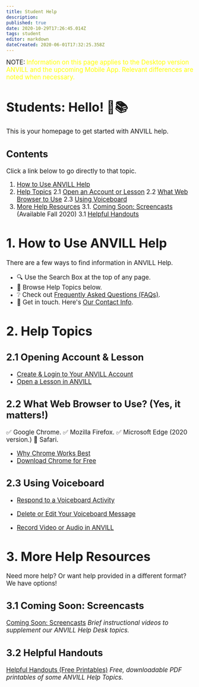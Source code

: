 ```yaml
---
title: Student Help
description: 
published: true
date: 2020-10-29T17:26:45.014Z
tags: student
editor: markdown
dateCreated: 2020-06-01T17:32:25.358Z
---
```


<big>NOTE:</big> <big><span style="color: yellow;">Information on this page applies to  the Desktop version ANVILL and the upcoming Mobile App. Relevant differences are noted when necessary.</span> 
# Students: Hello! :raising_hand::books:
This is your homepage to get started with ANVILL help.
  ## Contents 
   Click a link below to go directly to that topic. 
  1. [How to Use ANVILL Help](/en/students#h-1-using-anvill-help)
  2. [Help Topics](/en/students#h-2-help-topics)
  2.1 [Open an Account or Lesson](/en/students#h-21-opening-account-lesson)
  2.2 [What Web Browser to Use](/en/students#h-22-what-web-browser-to-use-yes-it-matters)
  2.3 [Using Voiceboard](/en/students#h-23-using-voiceboard)
  3. [More Help Resources](/en/students#h-3-more-help)
  3.1. [Coming Soon: Screencasts](/en/students#coming-soon-screencasts) (Available Fall 2020)
  3.1 [Helpful Handouts](/en/students#helpful-handouts)

# 1. How to Use ANVILL Help
  
There are a few ways to find information in ANVILL Help. 
  
  * :mag: Use the Search Box at the top of any page.
  * :eyes: Browse Help Topics below. 
  * :grey_question: Check out [Frequently Asked Questions (FAQs)](/en/FAQs). 
  * :email: Get in touch. Here's [Our Contact Info](/en/contact). 

# 2. Help Topics
## 2.1 Opening Account & Lesson
  - [Create & Login to Your ANVILL Account](/en/students/accountlogin)
  - [Open a Lesson in ANVILL](/en/students/openlesson)

  ## 2.2 What Web Browser to Use? (Yes, it matters!) 
  :white_check_mark: Google Chrome.
  :white_check_mark: Mozilla Firefox.
  :white_check_mark: Microsoft Edge (2020 version.)
  :no_entry_sign: Safari.
  
  - [Why Chrome Works Best](/en/browser)
  - [Download Chrome for Free](/en/browser)
  
## 2.3 Using Voiceboard

- [Respond to a Voiceboard Activity](/en/voiceboardforstudents)

- [Delete or Edit Your Voiceboard Message](/en/students/voiceboard/edit)
 
- [Record Video or Audio in ANVILL](/en/students/recordvideoandaudio)

# 3. More Help Resources

Need more help? Or want help provided in a different format? We have options! 

## 3.1 Coming Soon: Screencasts
  [Coming Soon: Screencasts](/en/screencasts)
  *Brief instructional videos to supplement our ANVILL Help Desk topics.*
  
## 3.2 Helpful Handouts 
  [Helpful Handouts (Free Printables)](https://anvill-help.uoregon.edu/en/helpfulhandouts)
  *Free, downloadable PDF printables of some ANVILL Help Topics.*</big></big>